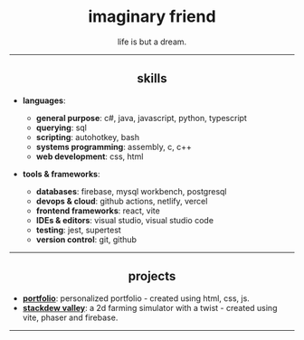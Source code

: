 <div align="center">

# imaginary friend

life is but a dream.

</div>

---

<div align="center">

## skills

</div>

- **languages**:
    - **general purpose**: c#, java, javascript, python, typescript
    - **querying**: sql
    - **scripting**: autohotkey, bash
    - **systems programming**: assembly, c, c++
    - **web development**: css, html

- **tools & frameworks**:
    - **databases**: firebase, mysql workbench, postgresql
    - **devops & cloud**: github actions, netlify, vercel
    - **frontend frameworks**: react, vite
    - **IDEs & editors**: visual studio, visual studio code
    - **testing**: jest, supertest
    - **version control**: git, github

---

<div align="center">

## projects

</div>

- **[portfolio](https://notyourimaginarycoder.github.io)**: personalized portfolio - created using html, css, js.
- **[stackdew valley](https://stackdewvalley-686c6.web.app/)**: a 2d farming simulator with a twist - created using vite, phaser and firebase.

---